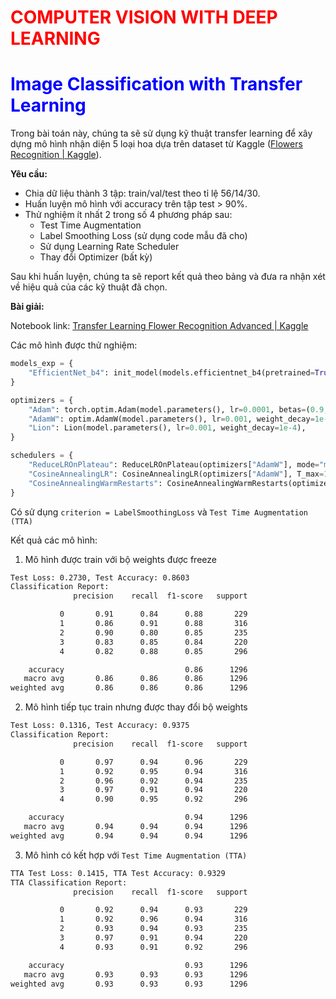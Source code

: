 # <font color='red'>COMPUTER VISION WITH DEEP LEARNING</font>

# <font color='blue'>Image Classification with Transfer Learning</font>

Trong bài toán này, chúng ta sẽ sử dụng kỹ thuật transfer learning để xây dựng mô hình nhận diện 5 loại hoa dựa trên dataset từ Kaggle ([Flowers Recognition | Kaggle](https://www.kaggle.com/datasets/alxmamaev/flowers-recognition)).

**Yêu cầu:**

- Chia dữ liệu thành 3 tập: train/val/test theo tỉ lệ 56/14/30.
- Huấn luyện mô hình với accuracy trên tập test > 90%.
- Thử nghiệm ít nhất 2 trong số 4 phương pháp sau:
  - Test Time Augmentation
  - Label Smoothing Loss (sử dụng code mẫu đã cho)
  - Sử dụng Learning Rate Scheduler
  - Thay đổi Optimizer (bất kỳ)

Sau khi huấn luyện, chúng ta sẽ report kết quả theo bảng và đưa ra nhận xét về hiệu quả của các kỹ thuật đã chọn.

**Bài giải:**

Notebook link: [Transfer Learning Flower Recognition Advanced | Kaggle](https://www.kaggle.com/code/tiesinger/transfer-learning-flower-recognition-advanced)

Các mô hình được thử nghiệm:

```python
models_exp = {
    "EfficientNet_b4": init_model(models.efficientnet_b4(pretrained=True), device),
}

optimizers = {
    "Adam": torch.optim.Adam(model.parameters(), lr=0.0001, betas=(0.9, 0.999), eps=1e-08, weight_decay=0),
    "AdamW": optim.AdamW(model.parameters(), lr=0.001, weight_decay=1e-4),
    "Lion": Lion(model.parameters(), lr=0.001, weight_decay=1e-4),
}

schedulers = {
    "ReduceLROnPlateau": ReduceLROnPlateau(optimizers["AdamW"], mode="min", patience=2, factor=0.5, verbose=True),
    "CosineAnnealingLR": CosineAnnealingLR(optimizers["AdamW"], T_max=10),
    "CosineAnnealingWarmRestarts": CosineAnnealingWarmRestarts(optimizers["AdamW"], T_0=5, T_mult=2)
}
```

Có sử dụng `criterion = LabelSmoothingLoss` và `Test Time Augmentation (TTA)`

Kết quả các mô hình:

1. Mô hình được train với bộ weights được freeze

```tex
Test Loss: 0.2730, Test Accuracy: 0.8603
Classification Report:
              precision    recall  f1-score   support

           0       0.91      0.84      0.88       229
           1       0.86      0.91      0.88       316
           2       0.90      0.80      0.85       235
           3       0.83      0.85      0.84       220
           4       0.82      0.88      0.85       296

    accuracy                           0.86      1296
   macro avg       0.86      0.86      0.86      1296
weighted avg       0.86      0.86      0.86      1296
```

2. Mô hình tiếp tục train nhưng được thay đổi bộ weights

```tex
Test Loss: 0.1316, Test Accuracy: 0.9375
Classification Report:
              precision    recall  f1-score   support

           0       0.97      0.94      0.96       229
           1       0.92      0.95      0.94       316
           2       0.96      0.92      0.94       235
           3       0.97      0.91      0.94       220
           4       0.90      0.95      0.92       296

    accuracy                           0.94      1296
   macro avg       0.94      0.94      0.94      1296
weighted avg       0.94      0.94      0.94      1296
```

3. Mô hình có kết hợp với `Test Time Augmentation (TTA)`

```tex
TTA Test Loss: 0.1415, TTA Test Accuracy: 0.9329
TTA Classification Report:
              precision    recall  f1-score   support

           0       0.92      0.94      0.93       229
           1       0.92      0.96      0.94       316
           2       0.93      0.94      0.93       235
           3       0.97      0.91      0.94       220
           4       0.93      0.91      0.92       296

    accuracy                           0.93      1296
   macro avg       0.93      0.93      0.93      1296
weighted avg       0.93      0.93      0.93      1296
```

